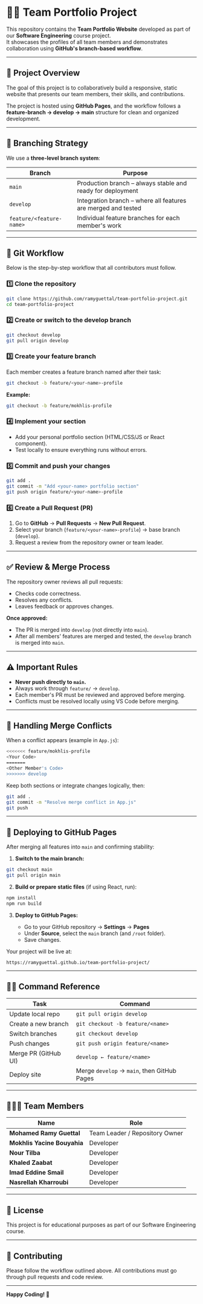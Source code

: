 # 🧑‍💻 Team Portfolio Project

This repository contains the **Team Portfolio Website** developed as part of our **Software Engineering** course project.  
It showcases the profiles of all team members and demonstrates collaboration using **GitHub's branch-based workflow**.

---

## 🚀 Project Overview

The goal of this project is to collaboratively build a responsive, static website that presents our team members, their skills, and contributions.

The project is hosted using **GitHub Pages**, and the workflow follows a **feature-branch → develop → main** structure for clean and organized development.

---

## 🌿 Branching Strategy

We use a **three-level branch system**:

| Branch | Purpose |
|--------|----------|
| `main` | Production branch – always stable and ready for deployment |
| `develop` | Integration branch – where all features are merged and tested |
| `feature/<feature-name>` | Individual feature branches for each member's work |

---

## 🔁 Git Workflow

Below is the step-by-step workflow that all contributors must follow.

### 1️⃣ Clone the repository

```bash
git clone https://github.com/ramyguettal/team-portfolio-project.git
cd team-portfolio-project
```

### 2️⃣ Create or switch to the develop branch

```bash
git checkout develop
git pull origin develop
```

### 3️⃣ Create your feature branch

Each member creates a feature branch named after their task:

```bash
git checkout -b feature/<your-name>-profile
```

**Example:**

```bash
git checkout -b feature/mokhlis-profile
```

### 4️⃣ Implement your section

- Add your personal portfolio section (HTML/CSS/JS or React component).
- Test locally to ensure everything runs without errors.

### 5️⃣ Commit and push your changes

```bash
git add .
git commit -m "Add <your-name> portfolio section"
git push origin feature/<your-name>-profile
```

### 6️⃣ Create a Pull Request (PR)

1. Go to **GitHub** → **Pull Requests** → **New Pull Request**.
2. Select your branch (`feature/<your-name>-profile`) → base branch (`develop`).
3. Request a review from the repository owner or team leader.

---

## ✅ Review & Merge Process

The repository owner reviews all pull requests:

- Checks code correctness.
- Resolves any conflicts.
- Leaves feedback or approves changes.

**Once approved:**

- The PR is merged into `develop` (not directly into `main`).
- After all members' features are merged and tested, the `develop` branch is merged into `main`.

---

## ⚠️ Important Rules

- **Never push directly to `main`.**
- Always work through `feature/` → `develop`.
- Each member's PR must be reviewed and approved before merging.
- Conflicts must be resolved locally using VS Code before merging.

---

## 🧩 Handling Merge Conflicts

When a conflict appears (example in `App.js`):

```bash
<<<<<<< feature/mokhlis-profile
<Your Code>
=======
<Other Member's Code>
>>>>>>> develop
```

Keep both sections or integrate changes logically, then:

```bash
git add .
git commit -m "Resolve merge conflict in App.js"
git push
```

---

## 🧱 Deploying to GitHub Pages

After merging all features into `main` and confirming stability:

1. **Switch to the main branch:**

```bash
git checkout main
git pull origin main
```

2. **Build or prepare static files** (if using React, run):

```bash
npm install
npm run build
```

3. **Deploy to GitHub Pages:**

   - Go to your GitHub repository → **Settings** → **Pages**
   - Under **Source**, select the `main` branch (and `/root` folder).
   - Save changes.

Your project will be live at:

```
https://ramyguettal.github.io/team-portfolio-project/
```

---

## 🧑‍💻 Command Reference

| Task | Command |
|------|---------|
| Update local repo | `git pull origin develop` |
| Create a new branch | `git checkout -b feature/<name>` |
| Switch branches | `git checkout develop` |
| Push changes | `git push origin feature/<name>` |
| Merge PR (GitHub UI) | `develop ← feature/<name>` |
| Deploy site | Merge `develop` → `main`, then GitHub Pages |

---

## 🧑‍🤝‍🧑 Team Members

| Name | Role |
|------|------|
| **Mohamed Ramy Guettal** | Team Leader / Repository Owner |
| **Mokhlis Yacine Bouyahia** | Developer |
| **Nour Tilba** | Developer |
| **Khaled Zaabat** | Developer |
| **Imad Eddine Smail** | Developer |
| **Nasrellah Kharroubi** | Developer |

---

## 📄 License

This project is for educational purposes as part of our Software Engineering course.

---

## 🤝 Contributing

Please follow the workflow outlined above. All contributions must go through pull requests and code review.

---

**Happy Coding! 🚀**
